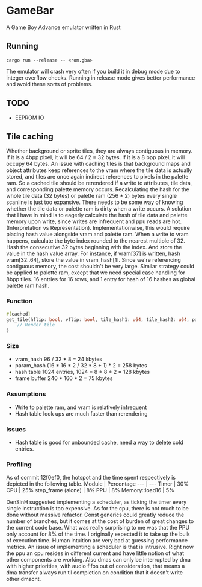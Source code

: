 # GameBar
A Game Boy Advance emulator written in Rust

## Running
```
cargo run --release -- <rom.gba>
```
The emulator will crash very often if you build it in debug mode due to integer overflow checks. Running in release mode gives better performance and avoid these sorts of problems.

## TODO
- EEPROM IO

## Tile caching
Whether background or sprite tiles, they are always contiguous in memory. If it is a 4bpp pixel, it will be 64 / 2 = 32 bytes. If it is a 8 bpp pixel, it will occupy 64 bytes. An issue with caching tiles is that background maps and object attributes keep references to the vram where the tile data is actually stored, and tiles are once again indirect references to pixels in the palette ram. So a cached tile should be rerendered if a write to attributes, tile data, and corresponding palette memory occurs. Recalculating the hash for the whole tile data (32 bytes) or palette ram (256 * 2) bytes every single scanline is just too expansive. There needs to be some way of knowing whether the tile data or palette ram is dirty when a write occurs. A solution that I have in mind is to eagerly calculate the hash of tile data and palette memory upon write, since writes are infrequent and ppu reads are hot. (Interpretation vs Representation). Implementationwise, this would require placing hash value alongside vram and palette ram. When a write to vram happens, calculate the byte index rounded to the nearest multiple of 32. Hash the consecutive 32 bytes beginning with the index. And store the value in the hash value array. For instance, if vram[37] is written, hash vram[32..64], store the value in vram_hash[1]. Since we're referencing contiguous memory, the cost shouldn't be very large. Similar strategy could be applied to palette ram, except that we need special case handling for 8bpp tiles. 16 entries for 16 rows, and 1 entry for hash of 16 hashes as global palette ram hash.

### Function
```Rust
#[cached]
get_tile(hflip: bool, vflip: bool, tile_hash1: u64, tile_hash2: u64, palette: u64) -> &[u16; 8 * 8] {
    // Render tile
}
```

### Size
- vram_hash 96 / 32 * 8 = 24 kbytes
- param_hash (16 * 16 * 2 / 32 * 8 + 1) * 2 = 258 bytes
- hash table 1024 entries, 1024 * 8 * 8 * 2 = 128 kbytes
- frame buffer 240 * 160 * 2 = 75 kbytes

### Assumptions
- Write to palette ram, and vram is relatively infrequent
- Hash table look ups are much faster than rerendering

### Issues
- Hash table is good for unbounded cache, need a way to delete cold entries.

### Profiling
As of commit 12f0ef0, the hotspot and the time spent respectively is depicted in the following table.
Module | Percentage
--- | ---
Timer | 30%
CPU | 25%
step_frame (alone) | 8%
PPU | 8%
Memory::load16 | 5%

DenSinH suggested implementing a scheduler, as ticking the timer every single instruction is too expensive. As for the cpu, there is not much to be done without massive refactor. Const generics could greatly reduce the number of branches, but it comes at the cost of burden of great changes to the current code base. What was really surprising to me was that the PPU only account for 8% of the time. I originally expected it to take up the bulk of execution time. Human intuition are very bad at guessing performance metrics. An issue of implementing a scheduler is that is intrusive. Right now the ppu an cpu resides in different current and have little notion of what other components are working. Also dmas can only be interrupted by dma with higher priorities, with audio fifos out of consideration, that means a dma transfer always run til completion on condition that it doesn't write other dmacnt.
